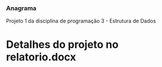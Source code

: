 ### Anagrama
 Projeto 1 da disciplina de programação 3 - Estrutura de Dados
 
# Detalhes do projeto no relatorio.docx
